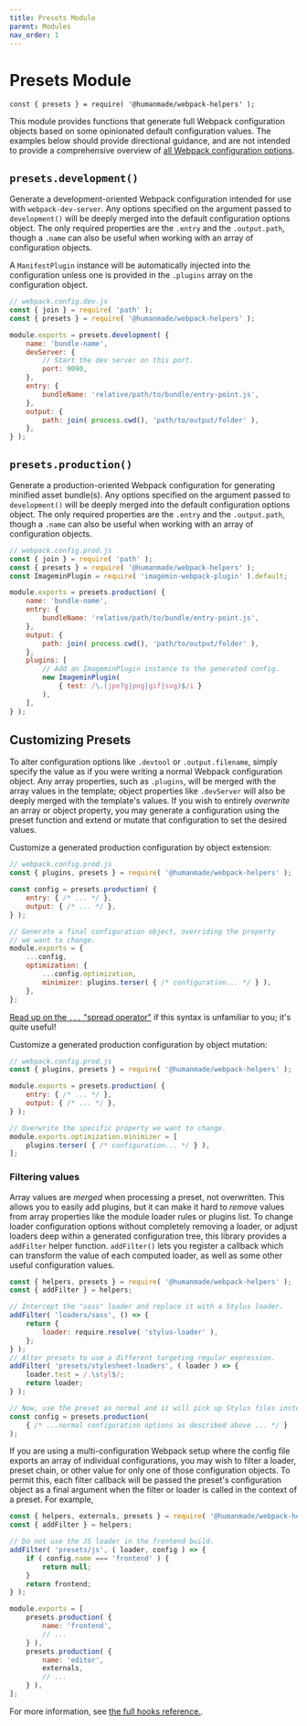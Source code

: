 ```yaml
---
title: Presets Module
parent: Modules
nav_order: 1
---
```


# Presets Module

`const { presets } = require( '@humanmade/webpack-helpers' );`

This module provides functions that generate full Webpack configuration objects based on some opinionated default configuration values. The examples below should provide directional guidance, and are not intended to provide a comprehensive overview of [all Webpack configuration options](https://webpack.js.org/configuration/).

## `presets.development()`

Generate a development-oriented Webpack configuration intended for use with `webpack-dev-server`. Any options specified on the argument passed to `development()` will be deeply merged into the default configuration options object. The only required properties are the `.entry` and the `.output.path`, though a `.name` can also be useful when working with an array of configuration objects.

A `ManifestPlugin` instance will be automatically injected into the configuration unless one is provided in the `.plugins` array on the configuration object.

```js
// webpack.config.dev.js
const { join } = require( 'path' );
const { presets } = require( '@humanmade/webpack-helpers' );

module.exports = presets.development( {
	name: 'bundle-name',
	devServer: {
		// Start the dev server on this port.
		port: 9090,
	},
	entry: {
		bundleName: 'relative/path/to/bundle/entry-point.js',
	},
	output: {
		path: join( process.cwd(), 'path/to/output/folder' ),
	},
} );
```

## `presets.production()`

Generate a production-oriented Webpack configuration for generating minified asset bundle(s). Any options specified on the argument passed to `development()` will be deeply merged into the default configuration options object. The only required properties are the `.entry` and the `.output.path`, though a `.name` can also be useful when working with an array of configuration objects.

```js
// webpack.config.prod.js
const { join } = require( 'path' );
const { presets } = require( '@humanmade/webpack-helpers' );
const ImageminPlugin = require( 'imagemin-webpack-plugin' ).default;

module.exports = presets.production( {
	name: 'bundle-name',
	entry: {
		bundleName: 'relative/path/to/bundle/entry-point.js',
	},
	output: {
		path: join( process.cwd(), 'path/to/output/folder' ),
	},
	plugins: [
		// Add an ImageminPlugin instance to the generated config.
		new ImageminPlugin(
			{ test: /\.(jpe?g|png|gif|svg)$/i }
		),
	],
} );
```

## Customizing Presets

To alter configuration options like `.devtool` or `.output.filename`, simply specify the value as if you were writing a normal Webpack configuration object. Any array properties, such as `.plugins`, will be merged with the array values in the template; object properties like `.devServer` will also be deeply merged with the template's values. If you wish to entirely _overwrite_ an array or object property, you may generate a configuration using the preset function and extend or mutate that configuration to set the desired values.

Customize a generated production configuration by object extension:

```js
// webpack.config.prod.js
const { plugins, presets } = require( '@humanmade/webpack-helpers' );

const config = presets.production( {
	entry: { /* ... */ },
	output: { /* ... */ },
} );

// Generate a final configuration object, overriding the property
// we want to change.
module.exports = {
	...config,
	optimization: {
		...config.optimization,
		minimizer: plugins.terser( { /* configuration... */ } ),
	},
};
```

[Read up on the `...` "spread operator"](https://developer.mozilla.org/en-US/docs/Web/JavaScript/Reference/Operators/Spread_syntax#Spread_in_object_literals) if this syntax is unfamiliar to you; it's quite useful!

Customize a generated production configuration by object mutation:

```js
// webpack.config.prod.js
const { plugins, presets } = require( '@humanmade/webpack-helpers' );

module.exports = presets.production( {
	entry: { /* ... */ },
	output: { /* ... */ },
} );

// Overwrite the specific property we want to change.
module.exports.optimization.minimizer = [
	plugins.terser( { /* configuration... */ } ),
];
```

### Filtering values

Array values are _merged_ when processing a preset, not overwritten. This allows you to easily add plugins, but it can make it hard to _remove_ values from array properties like the module loader rules or plugins list. To change loader configuration options without completely removing a loader, or adjust loaders deep within a generated configuration tree, this library provides a `addFilter` helper function. `addFilter()` lets you register a callback which can transform the value of each computed loader, as well as some other useful configuration values.

```js
const { helpers, presets } = require( '@humanmade/webpack-helpers' );
const { addFilter } = helpers;

// Intercept the "sass" loader and replace it with a Stylus loader.
addFilter( 'loaders/sass', () => {
	return {
		loader: require.resolve( 'stylus-loader' ),
	};
} );
// Alter presets to use a different targeting regular expression.
addFilter( 'presets/stylesheet-loaders', ( loader ) => {
	loader.test = /.\styl$/;
	return loader;
} );

// Now, use the preset as normal and it will pick up Stylus files instead!
const config = presets.production(
	{ /* ...normal configuration options as described above ... */ }
);
```

If you are using a multi-configuration Webpack setup where the config file exports an array of individual configurations, you may wish to filter a loader, preset chain, or other value for only one of those configuration objects. To permit this, each filter callback will be passed the preset's configuration object as a final argument when the filter or loader is called in the context of a preset. For example,

```js
const { helpers, externals, presets } = require( '@humanmade/webpack-helpers' );
const { addFilter } = helpers;

// Do not use the JS loader in the frontend build.
addFilter( 'presets/js', ( loader, config ) => {
	if ( config.name === 'frontend' ) {
		return null;
	}
	return frontend;
} );

module.exports = [
	presets.production( {
		name: 'frontend',
		// ...
	} ),
	presets.production( {
		name: 'editor',
		externals,
		// ...
	} ),
];
```

For more information, see [the full hooks reference.](https://humanmade.github.io/webpack-helpers/reference/hooks.html).
